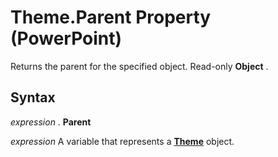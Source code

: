 
# Theme.Parent Property (PowerPoint)

Returns the parent for the specified object. Read-only  **Object** .


## Syntax

 _expression_ . **Parent**

 _expression_ A variable that represents a **[Theme](f541387f-6cf4-1bae-97e4-534ef7fba040.md)** object.

